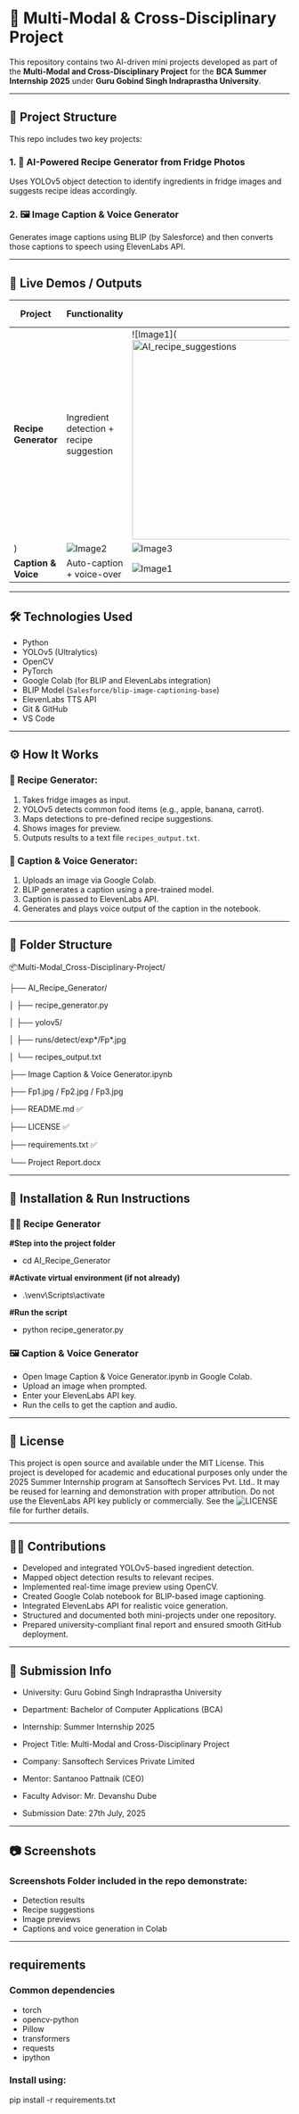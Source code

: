 # 🧠 Multi-Modal & Cross-Disciplinary Project

This repository contains two AI-driven mini projects developed as part of the **Multi-Modal and Cross-Disciplinary Project** for the **BCA Summer Internship 2025** under **Guru Gobind Singh Indraprastha University**.

---

## 📁 Project Structure

This repo includes two key projects:

### 1. 🤖 AI-Powered Recipe Generator from Fridge Photos
Uses YOLOv5 object detection to identify ingredients in fridge images and suggests recipe ideas accordingly.

### 2. 🖼️ Image Caption & Voice Generator
Generates image captions using BLIP (by Salesforce) and then converts those captions to speech using ElevenLabs API.

---

## 🚀 Live Demos / Outputs

| Project | Functionality | Output Preview1 | Output Preview2 | Output Preview3 | Output Preview4 |
|--------|---------------|----------------|----------------|----------------|----------------|
| **Recipe Generator** | Ingredient detection + recipe suggestion | ![Image1](<img width="849" height="358" alt="AI_recipe_suggestions" src="https://github.com/user-attachments/assets/b5f85aa4-492c-4974-bf11-c638ef8fafa5" />
) | ![Image2]() | ![Image3]() | ![Image4]() |
| **Caption & Voice** | Auto-caption + voice-over | ![Image1]() |

---

## 🛠️ Technologies Used

- Python
- YOLOv5 (Ultralytics)
- OpenCV
- PyTorch
- Google Colab (for BLIP and ElevenLabs integration)
- BLIP Model (`Salesforce/blip-image-captioning-base`)
- ElevenLabs TTS API
- Git & GitHub
- VS Code

---

## ⚙️ How It Works

### 🔹 Recipe Generator:
1. Takes fridge images as input.
2. YOLOv5 detects common food items (e.g., apple, banana, carrot).
3. Maps detections to pre-defined recipe suggestions.
4. Shows images for preview.
5. Outputs results to a text file `recipes_output.txt`.

### 🔹 Caption & Voice Generator:
1. Uploads an image via Google Colab.
2. BLIP generates a caption using a pre-trained model.
3. Caption is passed to ElevenLabs API.
4. Generates and plays voice output of the caption in the notebook.

---

## 📂 Folder Structure

📦Multi-Modal_Cross-Disciplinary-Project/   

├── AI_Recipe_Generator/

│     ├── recipe_generator.py

│     ├── yolov5/

│     ├── runs/detect/exp*/Fp*.jpg

│     └── recipes_output.txt

├── Image Caption & Voice Generator.ipynb

├── Fp1.jpg / Fp2.jpg / Fp3.jpg

├── README.md ✅

├── LICENSE ✅

├── requirements.txt ✅

└── Project Report.docx
                                                                                                                                                                       
---

## 🧪 Installation & Run Instructions

### 🧑‍🍳 Recipe Generator

**#Step into the project folder**
- cd AI_Recipe_Generator

**#Activate virtual environment (if not already)**
- .\venv\Scripts\activate

**#Run the script**
- python recipe_generator.py

### 🖼️ Caption & Voice Generator

- Open Image Caption & Voice Generator.ipynb in Google Colab.
- Upload an image when prompted.
- Enter your ElevenLabs API key.
- Run the cells to get the caption and audio.

---

## 🔑 License

This project is open source and available under the MIT License.
This project is developed for academic and educational purposes only under the 2025 Summer Internship program at Sansoftech Services Pvt. Ltd..
It may be reused for learning and demonstration with proper attribution.
Do not use the ElevenLabs API key publicly or commercially.
See the ![LICENSE]() file for further details.

---

## 👨‍💻 Contributions

- Developed and integrated YOLOv5-based ingredient detection.
- Mapped object detection results to relevant recipes.
- Implemented real-time image preview using OpenCV.
- Created Google Colab notebook for BLIP-based image captioning.
- Integrated ElevenLabs API for realistic voice generation.
- Structured and documented both mini-projects under one repository.
- Prepared university-compliant final report and ensured smooth GitHub deployment.

---

## 📅 Submission Info

- University: Guru Gobind Singh Indraprastha University

- Department: Bachelor of Computer Applications (BCA)

- Internship: Summer Internship 2025

- Project Title: Multi-Modal and Cross-Disciplinary Project

- Company: Sansoftech Services Private Limited

- Mentor: Santanoo Pattnaik (CEO)

- Faculty Advisor: Mr. Devanshu Dube

- Submission Date: 27th July, 2025

---

## 📷 Screenshots

### Screenshots Folder included in the repo demonstrate:
- Detection results
- Recipe suggestions
- Image previews
- Captions and voice generation in Colab

---

## requirements

### Common dependencies
- torch
- opencv-python
- Pillow
- transformers
- requests
- ipython

### Install using:
pip install -r requirements.txt                
